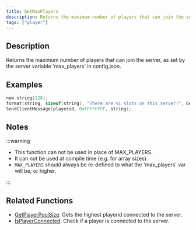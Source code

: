 ```yaml
---
title: GetMaxPlayers
description: Returns the maximum number of players that can join the server, as set by the server variable 'maxplayers' in server.
tags: ["player"]
---
```


## Description

Returns the maximum number of players that can join the server, as set by the server variable 'max_players' in config.json.

## Examples

```c
new string[128];
format(string, sizeof(string), "There are %i slots on this server!", GetMaxPlayers());
SendClientMessage(playerid, 0xFFFFFFFF, string);
```

## Notes

:::warning

- This function can not be used in place of MAX_PLAYERS.
- It can not be used at compile time (e.g. for array sizes).
- `MAX_PLAYERS` should always be re-defined to what the 'max_players' var will be, or higher.

:::

## Related Functions

- [GetPlayerPoolSize](GetPlayerPoolSize): Gets the highest playerid connected to the server.
- [IsPlayerConnected](IsPlayerConnected): Check if a player is connected to the server.
